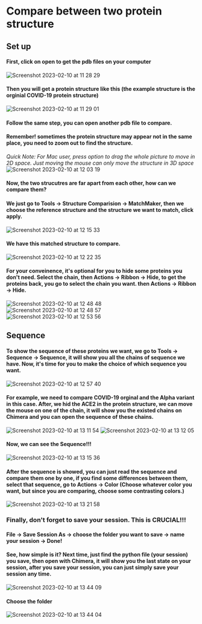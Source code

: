 # Compare between two protein structure
## Set up
#### First, click on open to get the pdb files on your computer
![Screenshot 2023-02-10 at 11 28 29](https://user-images.githubusercontent.com/112228504/218206279-c53f9ff9-dbc9-41e0-991f-f729c15d7a9c.jpg)

#### Then you will get a protein structure like this (the example structure is the orginial COVID-19 protein structure)
![Screenshot 2023-02-10 at 11 29 01](https://user-images.githubusercontent.com/112228504/218186685-2dbde655-ff00-4024-8fc1-96e60df15661.png)

#### Follow the same step, you can open another pdb file to compare. <br>
#### Remember! sometimes the protein structure may appear not in the same place, you need to zoom out to find the structure. <br>
*Quick Note: For Mac user, press option to drag the whole picture to move in 2D space. Just moving the mouse can only move the structure in 3D space* 
![Screenshot 2023-02-10 at 12 03 19](https://user-images.githubusercontent.com/112228504/218187629-6469db8c-2234-485f-a436-d1db5ecda1c4.png)

#### Now, the two strucutres are far apart from each other, how can we compare them?
#### We just go to Tools -> Structure Comparision -> MatchMaker, then we choose the reference structure and the structure we want to match, click apply.
![Screenshot 2023-02-10 at 12 15 33](https://user-images.githubusercontent.com/112228504/218189127-d0eacc52-74e6-4c50-ac77-82f158ce5ee6.png)

#### We have this matched structure to compare.
![Screenshot 2023-02-10 at 12 22 35](https://user-images.githubusercontent.com/112228504/218190410-8e0dffb1-2039-42ef-bbf0-c3b4b1687d27.png)

#### For your conveinence, it's optional for you to hide some proteins you don't need. Select the chain, then Actions -> Ribbon -> Hide, to get the proteins back, you go to select the chain you want. then Actions -> Ribbon -> Hide.
![Screenshot 2023-02-10 at 12 48 48](https://user-images.githubusercontent.com/112228504/218194940-eb40d897-b14b-4fc7-8d12-3fb6553e8f3b.png)
![Screenshot 2023-02-10 at 12 48 57](https://user-images.githubusercontent.com/112228504/218195041-b36f6ad7-bdee-447e-af27-c37bf8aa80fd.png)
![Screenshot 2023-02-10 at 12 53 56](https://user-images.githubusercontent.com/112228504/218195462-4168d16c-40c0-497a-94f0-5f68286ff95a.png)

## Sequence
#### To show the sequence of these proteins we want, we go to Tools -> Sequence -> Sequence, it will show you all the chains of sequence we have. Now, it's time for you to make the choice of which sequence you want. 
![Screenshot 2023-02-10 at 12 57 40](https://user-images.githubusercontent.com/112228504/218197916-f0f8aa69-91e4-41df-84bf-5b1787f1df70.png)
#### For example, we need to compare COVID-19 orginal and the Alpha variant in this case. After, we hid the ACE2 in the protein structure, we can move the mouse on one of the chain, it will show you the existed chains on Chimera and you can open the sequence of these chains.
![Screenshot 2023-02-10 at 13 11 54](https://user-images.githubusercontent.com/112228504/218198548-eb2615a2-770b-4d1e-8665-313647f64726.png)
![Screenshot 2023-02-10 at 13 12 05](https://user-images.githubusercontent.com/112228504/218198563-95b6d9ea-c1d0-4189-b10f-9e7c8438beb0.png)
#### Now, we can see the Sequence!!!
![Screenshot 2023-02-10 at 13 15 36](https://user-images.githubusercontent.com/112228504/218198879-50d43c1a-d714-4381-98a1-d2e14f036637.png)
#### After the sequence is showed, you can just read the sequence and compare them one by one, if you find some differences between them, select that sequence, go to Actions -> Color (Choose whatever color you want, but since you are comparing, choose some contrasting colors.)
![Screenshot 2023-02-10 at 13 21 58](https://user-images.githubusercontent.com/112228504/218200480-470dc26d-a2a2-4cbf-872e-febe9d92eb52.png)

### Finally, don't forget to save your session. This is CRUCIAL!!! 
#### File -> Save Session As -> choose the folder you want to save -> name your session -> Done!
#### See, how simple is it? Next time, just find the python file (your session) you save, then open with Chimera, it will show you the last state on your session, after you save your session, you can just simply save your session any time.
![Screenshot 2023-02-10 at 13 44 09](https://user-images.githubusercontent.com/112228504/218204708-11abf02f-3f89-4d68-a0b7-252ff3665e90.png)
#### Choose the folder
![Screenshot 2023-02-10 at 13 44 04](https://user-images.githubusercontent.com/112228504/218204714-099f5d04-d00b-4002-80cd-20beb493fa8d.png)


<!-- 
## Find interface
#### The purpose for finding interface is to let us easily confirm the region we want to compare the variants.
#### Same thing, go to Tools -> Structure Analysis -> Find Clashes/Contacts
![Screenshot 2023-02-10 at 12 29 13](https://user-images.githubusercontent.com/112228504/218191491-ace3fba1-5869-42d7-a236-fa4d9c397fa8.png)

#### Select -> Chain, can help you to designate the first 
 -->
